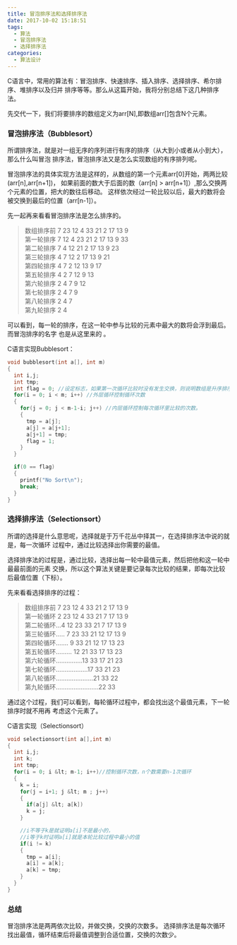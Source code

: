 ```yaml
---
title: 冒泡排序法和选择排序法
date: 2017-10-02 15:18:51
tags:
  - 算法
  - 冒泡排序法
  - 选择排序法
categories:
  - 算法设计
---
```


C语言中，常用的算法有：冒泡排序、快速排序、插入排序、选择排序、希尔排序、堆排序以及归并
排序等等。那么从这篇开始，我将分别总结下这几种排序法。

<!--more-->

先交代一下，我们将要排序的数组定义为arr[N],即数组arr[]包含N个元素。

### 冒泡排序法（Bubblesort）

所谓排序法，就是对一组无序的序列进行有序的排序（从大到小或者从小到大），那么什么叫冒泡
排序法，冒泡排序法又是怎么实现数组的有序排列呢。

冒泡排序法的具体实现方法是这样的，从数组的第一个元素arr[0]开始，两两比较(arr[n],arr[n+1])，
如果前面的数大于后面的数（arr[n] > arr[n+1]）,那么交换两个元素的位置，把大的数往后移动。
这样依次经过一轮比较以后，最大的数将会被交换到最后的位置（arr[n-1]）。

先一起再来看看冒泡排序法是怎么排序的。

> 数组排序前 7 23 12 4 33 21 2 17 13 9   
> 第一轮排序 7 12 4 23 21 2 17 13 9 33   
> 第二轮排序 7 4 12 21 2 17 13 9 23   
> 第三轮排序 4 7 12 2 17 13 9 21   
> 第四轮排序 4 7 2 12 13 9 17   
> 第五轮排序 4 2 7 12 9 13   
> 第六轮排序 2 4 7 9 12   
> 第七轮排序 2 4 7 9   
> 第八轮排序 2 4 7   
> 第九轮排序 2 4   

可以看到，每一轮的排序，在这一轮中参与比较的元素中最大的数将会浮到最后。而冒泡排序的名字
也是从这里来的 。

C语言实现Bubblesort：

```c
void bubblesort(int a[], int m)
{
  int i,j;
  int tmp;
  int flag = 0; //设定标志，如果第一次循环比较时没有发生交换，则说明数组是升序排序，不用排序，提前结束循环。
  for(i = 0; i < m; i++) //外层循环控制循环次数
  {
    for(j = 0; j < m-1-i; j++) //内层循环控制每次循环里比较的次数。
    {
      tmp = a[j];
      a[j] = a[j+1];
      a[j+1] = tmp;
      flag = 1;
    }
  }

  if(0 == flag)
  {
    printf("No Sort\n");
    break;
  }
}
```

### 选择排序法（Selectionsort）

所谓的选择是什么意思呢，选择就是于万千花丛中择其一，在选择排序法中说的就是，每一次循环
过程中，通过比较选择出你需要的最值。

选择排序法的过程是，通过比较，选择出每一轮中最值元素，然后把他和这一轮中最最前面的元素
交换，所以这个算法关键是要记录每次比较的结果，即每次比较后最值位置（下标）。

先来看看选择排序的过程：

> 数组排序前 7 23 12 4  33 21 2  17 13 9    
> 第一轮循环 2 23 12 4  33 21 7  17 13 9     
> 第二轮循环...4  12 23 33 21 7  17 13 9     
> 第三轮循环..... 7  23 33 21 12 17 13 9     
> 第四轮循环.......  9  33 21 12 17 13 23      
> 第五轮循环.........   12 21 33 17 13 23     
> 第六轮循环...............13 33 17 21 23     
> 第七轮循环..................17 33 21 23   
> 第八轮循环.....................21 33 22     
> 第九轮循环........................22 33

通过这个过程，我们可以看到，每轮循环过程中，都会找出这个最值元素，下一轮排序时就不用再
考虑这个元素了。

C语言实现（Selectionsort）

```c
void selectionsort(int a[],int m)
{
  int i,j;
  int k;
  int tmp;
  for(i = 0; i &lt; m-1; i++)//控制循环次数，n个数需要n-1次循环
  {
    k = i;
    for(j = i+1; j &lt; m ; j++)
    {
      if(a[j] &lt; a[k])
      k = j;
    }

    //i不等于k是就证明a[i]不是最小的，
    //i等于k时证明a[i]就是本轮比较过程中最小的值
    if(i != k)
    {
      tmp = a[i];
      a[i] = a[k];
      a[k] = tmp;
    }
  }
}
```

### 总结

冒泡排序法是两两依次比较，并做交换，交换的次数多。
选择排序法是每次循环找出最值，循环结束后将最值调整到合适位置，交换的次数少。
